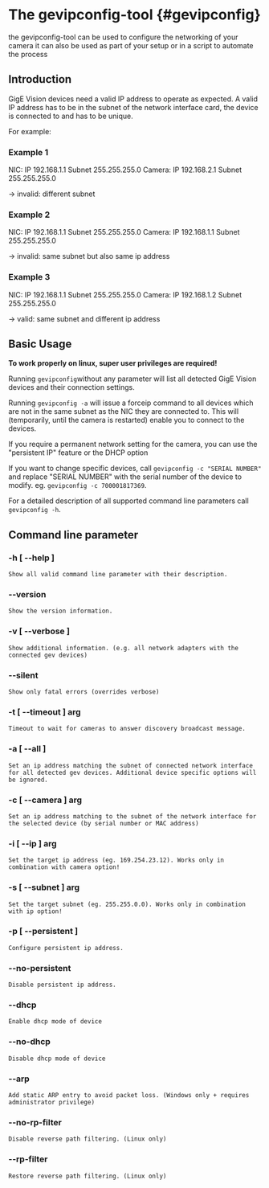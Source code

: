 # The gevipconfig-tool {#gevipconfig}

the gevipconfig-tool can be used to configure the networking of your camera it can also be used as part of your setup or in a script to automate the process
## Introduction

GigE Vision devices need a valid IP address to operate as expected. A valid IP address has to be in the subnet of the network interface card, the device is connected to and has to be unique.

For example:

### Example 1
NIC: IP 192.168.1.1 Subnet 255.255.255.0
Camera: IP 192.168.2.1 Subnet 255.255.255.0

-> invalid: different subnet

### Example 2
NIC: IP 192.168.1.1 Subnet 255.255.255.0
Camera: IP 192.168.1.1 Subnet 255.255.255.0

-> invalid: same subnet but also same ip address

### Example 3
NIC: IP 192.168.1.1 Subnet 255.255.255.0
Camera: IP 192.168.1.2 Subnet 255.255.255.0

-> valid: same subnet and different ip address

## Basic Usage

**To work properly on linux, super user privileges are required!**

Running `gevipconfig`without any parameter will list all detected GigE Vision devices and their connection settings.

Running `gevipconfig -a` will issue a forceip command to all devices which are not in the same subnet as the NIC they are connected to. This will (temporarily, until the camera is restarted) enable you to connect to the devices.

If you require a permanent network setting for the camera, you can use the "persistent IP" feature or the DHCP option

If you want to change specific devices, call `gevipconfig -c "SERIAL NUMBER"` and replace "SERIAL NUMBER" with the serial number of the device to modify.
eg. `gevipconfig -c 700001817369`.

For a detailed description of all supported command line parameters call `gevipconfig -h`.

## Command line parameter

### -h [ --help ]
    Show all valid command line parameter with their description.

### --version
    Show the version information.

### -v [ --verbose ]
    Show additional information. (e.g. all network adapters with the connected gev devices)

### --silent
    Show only fatal errors (overrides verbose)

### -t [ --timeout ] arg
    Timeout to wait for cameras to answer discovery broadcast message.

### -a [ --all ]
    Set an ip address matching the subnet of connected network interface for all detected gev devices. Additional device specific options will be ignored.

###   -c [ --camera ] arg
    Set an ip address matching to the subnet of the network interface for the selected device (by serial number or MAC address)

###   -i [ --ip ] arg
    Set the target ip address (eg. 169.254.23.12). Works only in combination with camera option!

###   -s [ --subnet ] arg
    Set the target subnet (eg. 255.255.0.0). Works only in combination with ip option!

###   -p [ --persistent ]
    Configure persistent ip address.

###   --no-persistent
    Disable persistent ip address.

###   --dhcp
    Enable dhcp mode of device

###   --no-dhcp
    Disable dhcp mode of device

###   --arp
    Add static ARP entry to avoid packet loss. (Windows only + requires administrator privilege)

###   --no-rp-filter
    Disable reverse path filtering. (Linux only)

###   --rp-filter
    Restore reverse path filtering. (Linux only)
